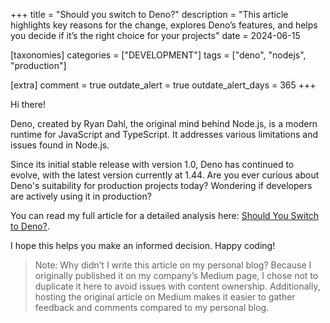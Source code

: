 +++
title = "Should you switch to Deno?"
description = "This article highlights key reasons for the change, explores Deno’s features, and helps you decide if it’s the right choice for your projects"
date = 2024-06-15

[taxonomies]
categories = ["DEVELOPMENT"]
tags = ["deno", "nodejs", "production"]

[extra]
comment = true
outdate_alert = true
outdate_alert_days = 365
+++

Hi there!

Deno, created by Ryan Dahl, the original mind behind Node.js, is a modern runtime for JavaScript and TypeScript. It addresses various limitations and issues found in Node.js.

Since its initial stable release with version 1.0, Deno has continued to evolve, with the latest version currently at 1.44. Are you ever curious about Deno's suitability for production projects today? Wondering if developers are actively using it in production?

You can read my full article for a detailed analysis here: [Should You Switch to Deno?](https://medium.com/ekino-france/should-you-switch-to-deno-c0e7c9ca6e41).

I hope this helps you make an informed decision. Happy coding!

>Note: Why didn’t I write this article on my personal blog? Because I originally published it on my company’s Medium page, I chose not to duplicate it here to avoid issues with content ownership. Additionally, hosting the original article on Medium makes it easier to gather feedback and comments compared to my personal blog.

